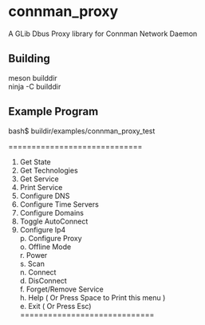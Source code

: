 # connman_proxy
A GLib Dbus Proxy library for Connman Network Daemon

## Building

meson builddir  
ninja -C builddir

## Example Program

bash$ buildir/examples/connman_proxy_test  
  
=============================  
1. Get State  
2. Get Technologies  
3. Get Service  
4. Print Service  
5. Configure DNS  
6. Configure Time Servers  
7. Configure Domains  
8. Toggle AutoConnect  
9. Configure Ip4  
p. Configure Proxy  
o. Offline Mode  
r. Power  
s. Scan  
n. Connect  
d. DisConnect  
f. Forget/Remove Service  
h. Help ( Or Press Space to Print this menu )  
e. Exit ( Or Press Esc)  
=============================  

